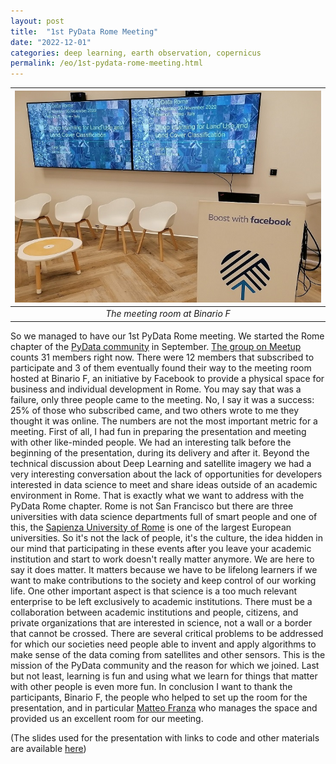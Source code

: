 ```yaml
---
layout: post
title:  "1st PyData Rome Meeting"
date: "2022-12-01"
categories: deep learning, earth observation, copernicus
permalink: /eo/1st-pydata-rome-meeting.html
---
```

|![Meeting room at Binario F](../assets/pydata_rome/binariof.jpg)|
|:--:|
|*The meeting room at Binario F*|

So we managed to have our 1st PyData Rome meeting. We started the Rome chapter of the [PyData community](https://pydata.org/) in September. [The group on Meetup](https://www.meetup.com/pydata-rome/) counts 31 members right now. There were 12 members that subscribed to participate and 3 of them eventually found their way to the meeting room hosted at Binario F, an initiative by Facebook to provide a physical space for business and individual development in Rome. You may say that was a failure, only three people came to the meeting. No, I say it was a success: 25% of those who subscribed came, and two others wrote to me they thought it was online. The numbers are not the most important metric for a meeting. First of all, I had fun in preparing the presentation and meeting with other like-minded people. We had an interesting talk before the beginning of the presentation, during its delivery and after it. Beyond the technical discussion about Deep Learning and satellite imagery we had a very interesting conversation about the lack of opportunities for developers interested in data science to meet and share ideas outside of an academic environment in Rome. That is exactly what we want to address with the PyData Rome chapter. Rome is not San Francisco but there are three universities with data science departments full of smart people and one of this, the [Sapienza University of Rome](https://en.wikipedia.org/wiki/Sapienza_University_of_Rome) is one of the largest European universities. So it's not the lack of people, it's the culture, the idea hidden in our mind that participating in these events after you leave your academic institution and start to work doesn't really matter anymore. We are here to say it does matter. It matters because we have to be lifelong learners if we want to make contributions to the society and keep control of our working life. One other important aspect is that science is a too much relevant enterprise to be left exclusively to academic institutions. There must be a collaboration between academic institutions and people, citizens, and private organizations that are interested in science, not a wall or a border that cannot be crossed. There are several critical problems to be addressed for which our societies need people able to invent and apply algorithms to make sense of the data coming from satellites and other sensors. This is the mission of the PyData community and the reason for which we joined. Last but not least, learning is fun and using what we learn for things that matter with other people is even more fun. In conclusion I want to thank the participants, Binario F, the people who helped to set up the room for the presentation, and in particular [Matteo Franza](https://www.utopialab.it/utopia-team/matteo-franza/) who manages the space and provided us an excellent room for our meeting.

(The slides used for the presentation with links to code and other materials are available [here](../assets/pydata_rome/Deep_Learning_for_LULC_Classification_PyData_Rome_Meeting_30_Nov.2022.pdf))           
